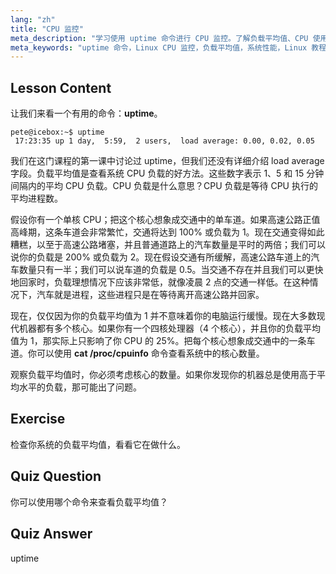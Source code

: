 ```yaml
---
lang: "zh"
title: "CPU 监控"
meta_description: "学习使用 uptime 命令进行 CPU 监控。了解负载平均值、CPU 使用率以及如何为 Linux 初学者解释系统性能。"
meta_keywords: "uptime 命令，Linux CPU 监控，负载平均值，系统性能，Linux 教程，初学者指南"
---
```


## Lesson Content

让我们来看一个有用的命令：**uptime**。

```
pete@icebox:~$ uptime
 17:23:35 up 1 day,  5:59,  2 users,  load average: 0.00, 0.02, 0.05
```

我们在这门课程的第一课中讨论过 uptime，但我们还没有详细介绍 load average 字段。负载平均值是查看系统 CPU 负载的好方法。这些数字表示 1、5 和 15 分钟间隔内的平均 CPU 负载。CPU 负载是什么意思？CPU 负载是等待 CPU 执行的平均进程数。

假设你有一个单核 CPU；把这个核心想象成交通中的单车道。如果高速公路正值高峰期，这条车道会非常繁忙，交通将达到 100% 或负载为 1。现在交通变得如此糟糕，以至于高速公路堵塞，并且普通道路上的汽车数量是平时的两倍；我们可以说你的负载是 200% 或负载为 2。现在假设交通有所缓解，高速公路车道上的汽车数量只有一半；我们可以说车道的负载是 0.5。当交通不存在并且我们可以更快地回家时，负载理想情况下应该非常低，就像凌晨 2 点的交通一样低。在这种情况下，汽车就是进程，这些进程只是在等待离开高速公路并回家。

现在，仅仅因为你的负载平均值为 1 并不意味着你的电脑运行缓慢。现在大多数现代机器都有多个核心。如果你有一个四核处理器（4 个核心），并且你的负载平均值为 1，那实际上只影响了你 CPU 的 25%。把每个核心想象成交通中的一条车道。你可以使用 **cat /proc/cpuinfo** 命令查看系统中的核心数量。

观察负载平均值时，你必须考虑核心的数量。如果你发现你的机器总是使用高于平均水平的负载，那可能出了问题。

## Exercise

检查你系统的负载平均值，看看它在做什么。

## Quiz Question

你可以使用哪个命令来查看负载平均值？

## Quiz Answer

uptime
